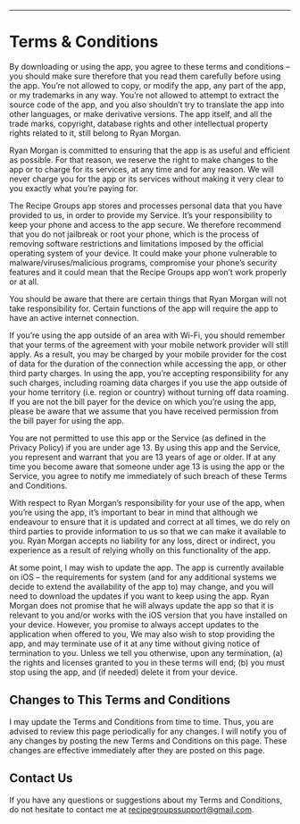 ---

<h1>Terms & Conditions</h1>

By downloading or using the app, you agree to these terms and conditions – you should make sure therefore that you read them carefully before using the app. You’re not allowed to copy, or modify the app, any part of the app, or my trademarks in any way. You’re not allowed to attempt to extract the source code of the app, and you also shouldn’t try to translate the app into other languages, or make derivative versions. The app itself, and all the trade marks, copyright, database rights and other intellectual property rights related to it, still belong to Ryan Morgan.

Ryan Morgan is committed to ensuring that the app is as useful and efficient as possible. For that reason, we reserve the right to make changes to the app or to charge for its services, at any time and for any reason. We will never charge you for the app or its services without making it very clear to you exactly what you’re paying for.

The Recipe Groups app stores and processes personal data that you have provided to us, in order to provide my Service. It’s your responsibility to keep your phone and access to the app secure. We therefore recommend that you do not jailbreak or root your phone, which is the process of removing software restrictions and limitations imposed by the official operating system of your device. It could make your phone vulnerable to malware/viruses/malicious programs, compromise your phone’s security features and it could mean that the Recipe Groups app won’t work properly or at all.

You should be aware that there are certain things that Ryan Morgan will not take responsibility for. Certain functions of the app will require the app to have an active internet connection. 

If you’re using the app outside of an area with Wi-Fi, you should remember that your terms of the agreement with your mobile network provider will still apply. As a result, you may be charged by your mobile provider for the cost of data for the duration of the connection while accessing the app, or other third party charges. In using the app, you’re accepting responsibility for any such charges, including roaming data charges if you use the app outside of your home territory (i.e. region or country) without turning off data roaming. If you are not the bill payer for the device on which you’re using the app, please be aware that we assume that you have received permission from the bill payer for using the app.

You are not permitted to use this app or the Service (as defined in the Privacy Policy) if you are under age 13.  By using this app and the Service, you represent and warrant that you are 13 years of age or older. If at any time you become aware that someone under age 13 is using the app or the Service, you agree to notify me immediately of such breach of these Terms and Conditions.

With respect to Ryan Morgan’s responsibility for your use of the app, when you’re using the app, it’s important to bear in mind that although we endeavour to ensure that it is updated and correct at all times, we do rely on third parties to provide information to us so that we can make it available to you. Ryan Morgan accepts no liability for any loss, direct or indirect, you experience as a result of relying wholly on this functionality of the app.

At some point, I may wish to update the app. The app is currently available on iOS – the requirements for system (and for any additional systems we decide to extend the availability of the app to) may change, and you will need to download the updates if you want to keep using the app. Ryan Morgan does not promise that he will always update the app so that it is relevant to you and/or works with the iOS version that you have installed on your device. However, you promise to always accept updates to the application when offered to you, We may also wish to stop providing the app, and may terminate use of it at any time without giving notice of termination to you. Unless we tell you otherwise, upon any termination, (a) the rights and licenses granted to you in these terms will end; (b) you must stop using the app, and (if needed) delete it from your device.

<h2>Changes to This Terms and Conditions</h2>

I may update the Terms and Conditions from time to time. Thus, you are advised to review this page periodically for any changes. I will notify you of any changes by posting the new Terms and Conditions on this page. These changes are effective immediately after they are posted on this page.

<h2>Contact Us</h2>

If you have any questions or suggestions about my Terms and Conditions, do not hesitate to contact me at recipegroupssupport@gmail.com.
